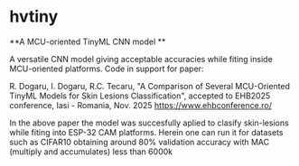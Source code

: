 # hvtiny
**A MCU-oriented TinyML CNN model **

A versatile CNN model giving acceptable accuracies while fiting inside MCU-oriented platforms. 
Code in support for paper:

R. Dogaru, I. Dogaru, R.C. Tecaru, "A Comparison of Several MCU-Oriented TinyML Models for Skin Lesions Classification", accepted to EHB2025 conference, Iasi - Romania, Nov. 2025 https://www.ehbconference.ro/

In the above paper the model was succesfully aplied to clasify skin-lesions while fiting into ESP-32 CAM platforms. Herein one can run it for datasets such as CIFAR10 obtaining around 80% validation accuracy with MAC (multiply and accumulates) less than 6000k 
